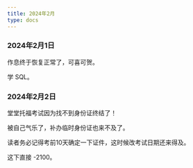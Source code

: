 ```yaml
---
title: 2024年2月
type: docs
---
```

### 2024年2月1日

作息终于恢复正常了，可喜可贺。

学 SQL。

### 2024年2月2日

堂堂托福考试因为找不到身份证终结了！

被自己气乐了，补办临时身份证也来不及了。

读者务必记得考前10天确定一下证件，这时候改考试日期还来得及。

这下直接 -2100。

